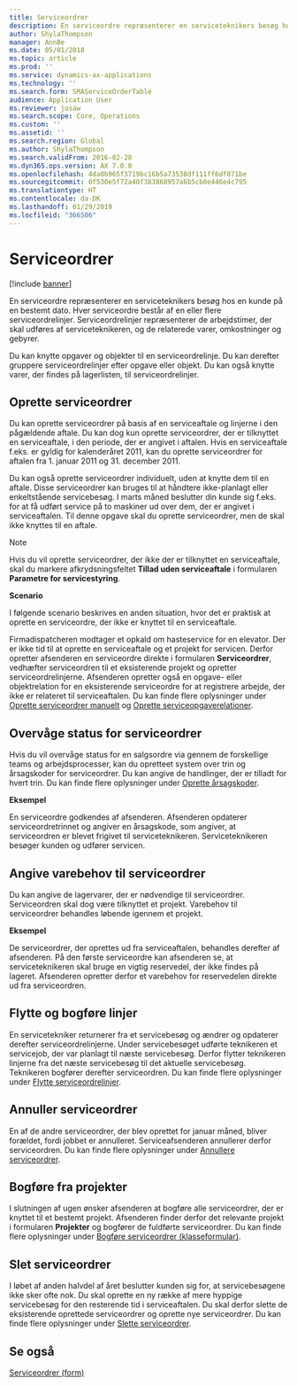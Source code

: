 ```yaml
---
title: Serviceordrer
description: En serviceordre repræsenterer en serviceteknikers besøg hos en kunde på en bestemt dato.
author: ShylaThompson
manager: AnnBe
ms.date: 05/01/2018
ms.topic: article
ms.prod: ''
ms.service: dynamics-ax-applications
ms.technology: ''
ms.search.form: SMAServiceOrderTable
audience: Application User
ms.reviewer: josaw
ms.search.scope: Core, Operations
ms.custom: ''
ms.assetid: ''
ms.search.region: Global
ms.author: ShylaThompson
ms.search.validFrom: 2016-02-28
ms.dyn365.ops.version: AX 7.0.0
ms.openlocfilehash: 4da0b965f3719bc16b5a73538df111ff6df071be
ms.sourcegitcommit: 0f530e5f72a40f383868957a6b5cb0e446e4c795
ms.translationtype: HT
ms.contentlocale: da-DK
ms.lasthandoff: 01/29/2019
ms.locfileid: "366506"
---
```

# <a name="service-orders"></a>Serviceordrer   

[!include [banner](../includes/banner.md)]


En serviceordre repræsenterer en serviceteknikers besøg hos en kunde på en bestemt dato. Hver serviceordre består af en eller flere serviceordrelinjer. Serviceordrelinjer repræsenterer de arbejdstimer, der skal udføres af serviceteknikeren, og de relaterede varer, omkostninger og gebyrer.

Du kan knytte opgaver og objekter til en serviceordrelinje. Du kan derefter gruppere serviceordrelinjer efter opgave eller objekt. Du kan også knytte varer, der findes på lagerlisten, til serviceordrelinjer.

## <a name="create-service-orders"></a>Oprette serviceordrer

Du kan oprette serviceordrer på basis af en serviceaftale og linjerne i den pågældende aftale. Du kan dog kun oprette serviceordrer, der er tilknyttet en serviceaftale, i den periode, der er angivet i aftalen. Hvis en serviceaftale f.eks. er gyldig for kalenderåret 2011, kan du oprette serviceordrer for aftalen fra 1. januar 2011 og 31. december 2011.

Du kan også oprette serviceordrer individuelt, uden at knytte dem til en aftale. Disse serviceordrer kan bruges til at håndtere ikke-planlagt eller enkeltstående servicebesøg. I marts måned beslutter din kunde sig f.eks. for at få udført service på to maskiner ud over dem, der er angivet i serviceaftalen. Til denne opgave skal du oprette serviceordrer, men de skal ikke knyttes til en aftale.


> [!NOTE]
> <P>Hvis du vil oprette serviceordrer, der ikke der er tilknyttet en serviceaftale, skal du markere afkrydsningsfeltet <STRONG>Tillad uden serviceaftale</STRONG> i formularen <STRONG>Parametre for servicestyring</STRONG>.</P>

**Scenario**

I følgende scenario beskrives en anden situation, hvor det er praktisk at oprette en serviceordre, der ikke er knyttet til en serviceaftale.

Firmadispatcheren modtager et opkald om hasteservice for en elevator. Der er ikke tid til at oprette en serviceaftale og et projekt for servicen. Derfor opretter afsenderen en serviceordre direkte i formularen **Serviceordrer**, vedhæfter serviceordren til et eksisterende projekt og opretter serviceordrelinjerne. Afsenderen opretter også en opgave- eller objektrelation for en eksisterende serviceordre for at registrere arbejde, der ikke er relateret til serviceaftalen. Du kan finde flere oplysninger under [Oprette serviceordrer manuelt](create-service-orders-manually.md) og [Oprette serviceopgaverelationer](create-service-task-relations.md).

## <a name="monitor-the-progress-of-service-orders"></a>Overvåge status for serviceordrer

Hvis du vil overvåge status for en salgsordre via gennem de forskellige teams og arbejdsprocesser, kan du opretteet system over trin og årsagskoder for serviceordrer. Du kan angive de handlinger, der er tilladt for hvert trin. Du kan finde flere oplysninger under [Oprette årsagskoder](create-reason-codes.md).

**Eksempel**

En serviceordre godkendes af afsenderen. Afsenderen opdaterer serviceordretrinnet og angiver en årsagskode, som angiver, at serviceordren er blevet frigivet til serviceteknikeren. Serviceteknikeren besøger kunden og udfører servicen.

## <a name="specify-item-requirements-for-service-orders"></a>Angive varebehov til serviceordrer

Du kan angive de lagervarer, der er nødvendige til serviceordrer. Serviceordren skal dog være tilknyttet et projekt. Varebehov til serviceordrer behandles løbende igennem et projekt. 

**Eksempel**

De serviceordrer, der oprettes ud fra serviceaftalen, behandles derefter af afsenderen. På den første serviceordre kan afsenderen se, at serviceteknikeren skal bruge en vigtig reservedel, der ikke findes på lageret. Afsenderen opretter derfor et varebehov for reservedelen direkte ud fra serviceordren.

## <a name="move-and-post-lines"></a>Flytte og bogføre linjer

En servicetekniker returnerer fra et servicebesøg og ændrer og opdaterer derefter serviceordrelinjerne. Under servicebesøget udførte teknikeren et servicejob, der var planlagt til næste servicebesøg. Derfor flytter teknikeren linjerne fra det næste servicebesøg til det aktuelle servicebesøg. Teknikeren bogfører derefter serviceordren. Du kan finde flere oplysninger under [Flytte serviceordrelinjer](move-service-order-lines.md).

## <a name="cancel-service-orders"></a>Annuller serviceordrer

En af de andre serviceordrer, der blev oprettet for januar måned, bliver forældet, fordi jobbet er annulleret. Serviceafsenderen annullerer derfor serviceordren. Du kan finde flere oplysninger under [Annullere serviceordrer](cancel-service-orders.md).

## <a name="post-from-projects"></a>Bogføre fra projekter

I slutningen af ugen ønsker afsenderen at bogføre alle serviceordrer, der er knyttet til et bestemt projekt. Afsenderen finder derfor det relevante projekt i formularen **Projekter** og bogfører de fuldførte serviceordrer. Du kan finde flere oplysninger under [Bogføre serviceordrer (klasseformular)](https://technet.microsoft.com/en-us/library/aa574685\(v=ax.60\)).

## <a name="delete-service-orders"></a>Slet serviceordrer

I løbet af anden halvdel af året beslutter kunden sig for, at servicebesøgene ikke sker ofte nok. Du skal oprette en ny række af mere hyppige servicebesøg for den resterende tid i serviceaftalen. Du skal derfor slette de eksisterende oprettede serviceordrer og oprette nye serviceordrer. Du kan finde flere oplysninger under [Slette serviceordrer](delete-service-orders.md).

## <a name="see-also"></a>Se også

[Serviceordrer (form)](https://technet.microsoft.com/en-us/library/aa554361\(v=ax.60\))

  


